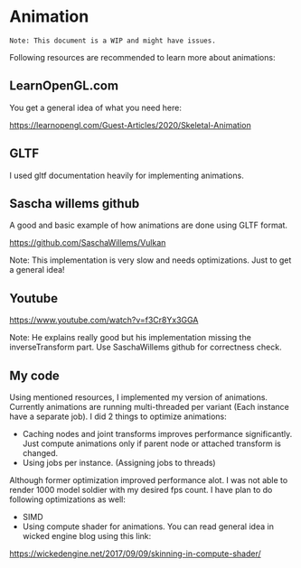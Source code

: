 # Animation

```
Note: This document is a WIP and might have issues.
```

Following resources are recommended to learn more about animations:
## LearnOpenGL.com
You get a general idea of what you need here:

<a href="https://learnopengl.com/Guest-Articles/2020/Skeletal-Animation">
https://learnopengl.com/Guest-Articles/2020/Skeletal-Animation
</a>

## GLTF
I used gltf documentation heavily for implementing animations.
## Sascha willems github
A good and basic example of how animations are done using GLTF format.

<a href="https://github.com/SaschaWillems/Vulkan">https://github.com/SaschaWillems/Vulkan</a>

Note: This implementation is very slow and needs optimizations. Just to get a general idea!

## Youtube
<a href="https://www.youtube.com/watch?v=f3Cr8Yx3GGA">
https://www.youtube.com/watch?v=f3Cr8Yx3GGA
</a>

Note: He explains really good but his implementation missing the inverseTransform part. Use SaschaWillems github for correctness check. 

## My code

Using mentioned resources, I implemented my version of animations. Currently animations are running multi-threaded per variant (Each instance have a separate job).
I did 2 things to optimize animations:
- Caching nodes and joint transforms improves performance significantly. Just compute animations only if parent node or attached transform is changed. 
- Using jobs per instance. (Assigning jobs to threads)

Although former optimization improved performance alot. I was not able to render 1000 model soldier with my desired fps count. I have plan to do following optimizations as well:
- SIMD
- Using compute shader for animations.
You can read general idea in wicked engine blog using this link:
<a href="https://wickedengine.net/2017/09/09/skinning-in-compute-shader/">
https://wickedengine.net/2017/09/09/skinning-in-compute-shader/
</a>